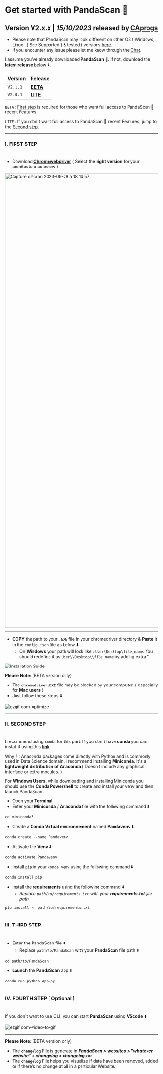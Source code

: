 # Get started with PandaScan 🐼

## Version **V2.x.x** | _**15/10/2023**_ released by [**CAprogs**](https://github.com/CAprogs)

- Please note that PandaScan may look different on other OS ( Windows, Linux ..) See Supported ( & tested ) versions [here](https://github.com/CAprogs/PandaScan/blob/main/docs/EN/README.en.md#os-compatibility-).
- If you encounter any issue please let me know through the [Chat](https://github.com/CAprogs/PandaScan/discussions/2).

I assume you've already downloaded **PandaScan 🐼**. If not, download the **latest release** below ⬇️.

| Version  | Release |
| :-------- | :-------  |
|  `V2.1.1` | [**BETA**](https://github.com/CAprogs/PandaScan/releases/download/v2.1.1/PandaScan.Beta.zip)  |
|  `V2.0.1`  | [**LITE**](https://github.com/CAprogs/PandaScan/releases/download/v2.0.1/PandaScan.Lite.zip)  |

`BETA` : [First step](https://github.com/CAprogs/PandaScan/blob/main/Installation%20Guide.md#i-first-step) is required for those who want full access to PandaScan 🐼 recent Features.

`LITE` : If you don't want full access to PandaScan 🐼 recent Features, jump to the [Second step](https://github.com/CAprogs/PandaScan/blob/main/Installation%20Guide.md#ii-second-step).

---

### **I. FIRST STEP**
#

- Download [**Chromewebdriver**](https://googlechromelabs.github.io/chrome-for-testing/#stable) ( Select the **right version** for your architecture as below )

<img width="1493" alt="Capture d’écran 2023-09-28 à 18 14 57" src="https://github.com/CAprogs/PandaScan/assets/104645407/f795b470-cff5-4d63-af52-0a12c2687f96">

---
- **COPY** the path to your `.EXE` file in your chromedriver directory & **Paste** it in the `config.json` file as below ⬇️
  -  On **Windows** your path will look like : `User\Desktop\file_name`. You should redefine it as `User\\Desktop\\file_name` by adding extra '\'.
  
![Installation Guide](https://github.com/CAprogs/PandaScan/assets/104645407/bffd530c-a774-4a56-b875-6a0d2136354d)

**Please Note:** (BETA version only)
- The **`chromedriver.EXE`** file may be blocked by your computer. ( especially for **Mac users** )
- Just follow these steps ⬇️.

![ezgif com-optimize](https://github.com/CAprogs/PandaScan/assets/104645407/e629332b-3ab2-494f-a50e-88d6a9990eb1)

---

### **II. SECOND STEP**
#

I recommend using `conda` for this part. If you don't have **conda** you can install it using this [**link**](https://docs.conda.io/en/latest/miniconda.html). 

Why ? : Anaconda packages come directly with Python and is commonly used in Data Science domain. I recommend installing **Miniconda**. It's a **lightweight distribution of Anaconda** ( Doesn't include any graphical interface or extra modules. )

For **Windows Users**, while downloading and installing Miniconda you should use the **Conda Powershell** to create and install your venv and then launch PandaScan.

- Open your **Terminal**
- Enter your **Miniconda** / **Anaconda** file with the following command ⬇️
```
cd miniconda3
```
- Create a **Conda Virtual environnement** named **Pandavenv** ⬇️
```
conda create --name Pandavenv
```
- Activate the **Venv** ⬇️
```
conda activate Pandavenv
```

- Install `pip` in your `conda venv` using the following command ⬇️
```
conda install pip
```

- Install the **requirements** using the following command ⬇️
  - _Replace `path/to/requirements.txt` with your **requirements.txt** file path_
```
pip install -r path/to/requirements.txt
```

#
### **III. THIRD STEP**
#
- Enter the PandaScan file ⬇️
  - Replace `path/to/PandaScan` with your **PandaScan** file path ⬇️
```
cd path/to/PandaScan
```

- **Launch** the **PandaScan** app ⬇️
```
conda run python App.py
```
#

### **IV. FOURTH STEP ( Optional )**
#

If you don't want to use CLI, you can start **PandaScan** using [**VScode**](https://code.visualstudio.com/) ⬇️

![ezgif com-video-to-gif](https://github.com/CAprogs/PandaScan/assets/104645407/83a7d7db-f17d-4929-b0ff-01a603be0ea9)

---
**Please Note:** (BETA version only)
- The **`changelog`** File is generate in _**PandaScan > websites > "whatever website" > changelog > changelog.txt**_
- The **`changelog`** File helps you visualize if data have been removed, added or if there's no change at all in a particular Website.

